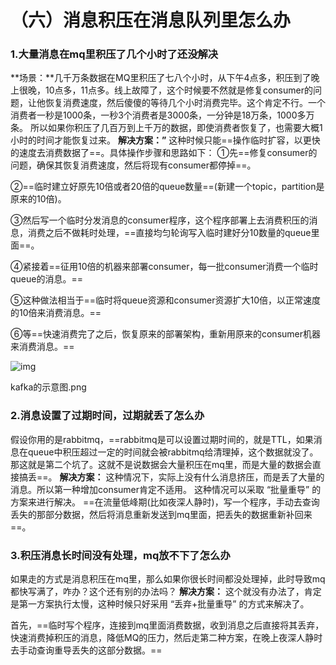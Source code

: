 # （六）消息积压在消息队列里怎么办

### 1.大量消息在mq里积压了几个小时了还没解决

**场景：**几千万条数据在MQ里积压了七八个小时，从下午4点多，积压到了晚上很晚，10点多，11点多。线上故障了，这个时候要不然就是修复consumer的问题，让他恢复消费速度，然后傻傻的等待几个小时消费完毕。这个肯定不行。一个消费者一秒是1000条，一秒3个消费者是3000条，一分钟是18万条，1000多万条。
所以如果你积压了几百万到上千万的数据，即使消费者恢复了，也需要大概1小时的时间才能恢复过来。
**解决方案：”**
这种时候只能==操作临时扩容，以更快的速度去消费数据了==。具体操作步骤和思路如下：
①先==修复consumer的问题，确保其恢复消费速度，然后将现有consumer都停掉==。

②==临时建立好原先10倍或者20倍的queue数量==(新建一个topic，partition是原来的10倍)。

③然后写一个临时分发消息的consumer程序，这个程序部署上去消费积压的消息，消费之后不做耗时处理，==直接均匀轮询写入临时建好分10数量的queue里面==。

④紧接着==征用10倍的机器来部署consumer，每一批consumer消费一个临时queue的消息。==

⑤这种做法相当于==临时将queue资源和consumer资源扩大10倍，以正常速度的10倍来消费消息。==

⑥等==快速消费完了之后，恢复原来的部署架构，重新用原来的consumer机器来消费消息。==



![img](https://upload-images.jianshu.io/upload_images/8494967-353cf72e4bb84a66.png?imageMogr2/auto-orient/strip|imageView2/2/w/1200/format/webp)

kafka的示意图.png

### 2.消息设置了过期时间，过期就丢了怎么办

假设你用的是rabbitmq，==rabbitmq是可以设置过期时间的，就是TTL，如果消息在queue中积压超过一定的时间就会被rabbitmq给清理掉，这个数据就没了。那这就是第二个坑了。这就不是说数据会大量积压在mq里，而是大量的数据会直接搞丢==。
**解决方案：**
这种情况下，实际上没有什么消息挤压，而是丢了大量的消息。所以第一种增加consumer肯定不适用。
这种情况可以采取 “批量重导” 的方案来进行解决。
==在流量低峰期(比如夜深人静时)，写一个程序，手动去查询丢失的那部分数据，然后将消息重新发送到mq里面，把丢失的数据重新补回来==。

### 3.积压消息长时间没有处理，mq放不下了怎么办

如果走的方式是消息积压在mq里，那么如果你很长时间都没处理掉，此时导致mq都快写满了，咋办？这个还有别的办法吗？
**解决方案：**
这个就没有办法了，肯定是第一方案执行太慢，这种时候只好采用 “丢弃+批量重导” 的方式来解决了。

首先，==临时写个程序，连接到mq里面消费数据，收到消息之后直接将其丢弃，快速消费掉积压的消息，降低MQ的压力，然后走第二种方案，在晚上夜深人静时去手动查询重导丢失的这部分数据。==